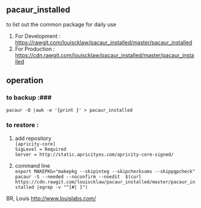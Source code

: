 ## pacaur_installed ##
to list out the common package for daily use  

1. For Development : https://rawgit.com/louiscklaw/pacaur_installed/master/pacaur_installed
1. For Production  : https://cdn.rawgit.com/louiscklaw/pacaur_installed/master/pacaur_installed

## operation ##
### to backup :###
```pacaur -Q |awk -e '{print }' > pacaur_installed```

### to restore : ###

1. add repository   
`[apricity-core]`  
`SigLevel = Required`  
`Server = http://static.apricityos.com/apricity-core-signed/`


1. command line  
`export MAKEPKG="makepkg --skipinteg --skipchecksums --skippgpcheck"`
`pacaur -S --needed --noconfirm --noedit  $(curl  https://cdn.rawgit.com/louiscklaw/pacaur_installed/master/pacaur_installed |egrep -v "^[#| ]")`


BR,
Louis
http://www.louislabs.com/